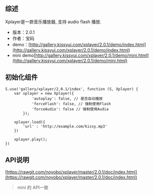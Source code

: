 ## 综述

Xplayer是一款音乐播放器, 支持 audio flash 播放.

* 版本：2.0.1
* 作者：宝码
* demo：[http://gallery.kissyui.com/xplayer/2.0.1/demo/index.html](http://gallery.kissyui.com/xplayer/2.0.1/demo/index.html)
* mini demo[http://gallery.kissyui.com/xplayer/2.0.1/demo/mini.html](http://gallery.kissyui.com/xplayer/2.0.1/demo/mini.html)

## 初始化组件

    S.use('gallery/xplayer/2.0.1/index', function (S, Xplayer) {
        var xplayer = new Xplayer({
                'autoplay': false, // 是否自动播放
                'forceFlash': false, // 强制使用Flash
                'forceAudio': false // 强制使用Audia
            });

        xplayer.load({
            'url' : 'http://example.com/kissy.mp3'
        })

        xplayer.play();
    })

## API说明

[https://rawgit.com/noyobo/xplayer/master/2.0.1/doc/index.html](https://rawgit.com/noyobo/xplayer/master/2.0.1/doc/index.html)

> mini 的 API一致
